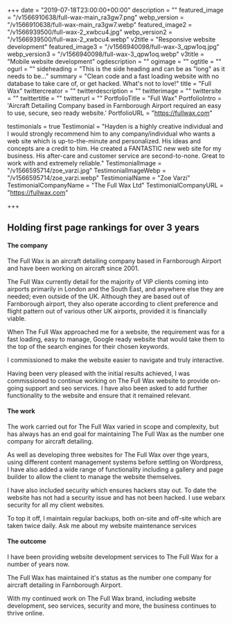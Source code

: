 +++
date = "2019-07-18T23:00:00+00:00"
description = ""
featured_image = "/v1566910638/full-wax-main_ra3gw7.png"
webp_version = "/v1566910638/full-wax-main_ra3gw7.webp"
featured_image2 = "/v1566939500/full-wax-2_xwbcu4.jpg"
webp_version2 = "/v1566939500/full-wax-2_xwbcu4.webp"
v2title = "Responsive website development"
featured_image3 = "/v1566940098/full-wax-3_qpw1oq.jpg"
webp_version3 = "/v1566940098/full-wax-3_qpw1oq.webp"
v3title = "Mobile website development"
ogdescription = ""
ogimage = ""
ogtitle = ""
ogurl = ""
sideheading = "This is the side heading and can be as \"long\" as it needs to be..."
summary = "Clean code and a fast loading website with no database to take care of, or get hacked. What's not to love!"
title = "Full Wax"
twittercreator = ""
twitterdescription = ""
twitterimage = ""
twittersite = ""
twittertitle = ""
twitterurl = ""
PortfolioTitle = "Full Wax"
PortfolioIntro = 'Aircraft Detailing Company based in Farnborough Airport required an easy to use, secure, seo ready website.'
PortfolioURL = "https://fullwax.com"

testimonials = true
 Testimonial = "Hayden is a highly creative individual and I would strongly recommend him to any company/individual who wants a web site which is up-to-the-minute and personalized. His ideas and concepts are a credit to him. He created a FANTASTIC new web site for my business. His after-care and customer service are second-to-none. Great to work with and extremely reliable."
 TestimonialImage = "/v1566595714/zoe_varzi.jpg"
 TestimonialImageWebp = "/v1566595714/zoe_varzi.webp"
 TestimonialName = "Zoe Varzi"
 TestimonialCompanyName = "The Full Wax Ltd"
 TestimonialCompanyURL = "https://fullwax.com"


+++
## Holding first page rankings for over 3 years

<h4><strong>The company</strong></h4>

The Full Wax is an aircraft detailing company based in Farnborough Airport and have been working on aircraft since 2001. 

The Full Wax currently detail for the majority of VIP clients coming into airports primarily in London and the South East, and anywhere else they are needed; even outside of the UK. Although they are based out of Farnborough airport, they also operate according to client preference and flight pattern out of various other UK airports, provided it is financially viable. 

When The Full Wax approached me for a website, the requirement was for a fast loading, easy to manage, Google ready website that would take them to the top of the search engines for their chosen keywords.

I commissioned to make the website easier to navigate and truly interactive.

Having been very pleased with the initial results achieved, I was commissioned to continue working on The Full Wax website to provide on-going support and seo services. I have also been asked to add further functionality to the website and ensure that it remained relevant.

<h4><strong>The work</strong></h4>

The work carried out for The Full Wax varied in scope and complexity, but has always has an end goal for maintaining The Full Wax as the number one company for aircraft detailing.

As well as developing three websites for The Full Wax over thge years, using different content management systems before settling on Wordpress, I have also added a wide range of functionality including a gallery and page builder to allow the client to manage the website themselves.

I have also included security which ensures hackers stay out. To date the website has not had a security issue and has not been hacked. I use webarx security for all my client websites.

To top it off, I maintain regular backups, both on-site and off-site which are taken twice daily. Ask me about my website maintenance services

<h4><strong>The outcome</strong></h4>

I have been providing website development services to The Full Wax for a number of years now.

The Full Wax has maintained it's status as the number one company for aircraft detailing in Farnborough Airport.

With my continued work on The Full Wax brand, including website development, seo services, security and more, the business continues to thrive online.